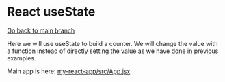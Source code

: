# React useState

[Go back to main branch](https://github.com/pranabdas/react-learning/tree/main)

Here we will use useState to build a counter. We will change the value with a
function instead of directly setting the value as we have done in previous
examples.

Main app is here: [my-react-app/src/App.jsx](./my-react-app/src/App.jsx)

